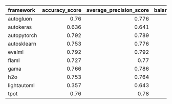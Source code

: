 | framework   |   accuracy_score |   average_precision_score |   balanced_accuracy_score |   cohen_kappa_score |   f1_score_macro |   f1_score_micro |   f1_score_weighted |   matthews_corrcoef |   precision_score |   recall_score |   roc_auc_score | training_time   | test_time   |
|:------------|-----------------:|--------------------------:|--------------------------:|--------------------:|-----------------:|-----------------:|--------------------:|--------------------:|------------------:|---------------:|----------------:|:----------------|:------------|
| autogluon   |            0.76  |                     0.776 |                     0.732 |               0.47  |            0.735 |            0.76  |               0.758 |               0.471 |             0.804 |          0.828 |           0.732 | 00:00:08        | 00:00:00    |
| autokeras   |            0.636 |                     0.641 |                     0.495 |              -0.013 |            0.389 |            0.636 |               0.5   |              -0.06  |             0.641 |          0.99  |           0.495 | 00:00:26        | 00:00:00    |
| autopytorch |            0.792 |                     0.789 |                     0.754 |               0.528 |            0.763 |            0.792 |               0.787 |               0.534 |             0.807 |          0.889 |           0.754 | 00:10:14        | 00:02:19    |
| autosklearn |            0.753 |                     0.776 |                     0.731 |               0.463 |            0.731 |            0.753 |               0.753 |               0.463 |             0.808 |          0.808 |           0.731 | 00:10:05        | 00:00:02    |
| evalml      |            0.792 |                     0.792 |                     0.758 |               0.532 |            0.765 |            0.792 |               0.788 |               0.536 |             0.813 |          0.879 |           0.758 | 00:10:02        | 00:00:00    |
| flaml       |            0.727 |                     0.77  |                     0.719 |               0.425 |            0.712 |            0.727 |               0.731 |               0.427 |             0.813 |          0.747 |           0.719 | 00:09:59        | 00:00:00    |
| gama        |            0.766 |                     0.786 |                     0.745 |               0.491 |            0.745 |            0.766 |               0.766 |               0.491 |             0.818 |          0.818 |           0.745 | 00:08:59        | 00:00:00    |
| h2o         |            0.753 |                     0.764 |                     0.715 |               0.445 |            0.721 |            0.753 |               0.748 |               0.448 |             0.785 |          0.848 |           0.715 | 00:09:53        | 00:00:00    |
| lightautoml |            0.357 |                     0.643 |                     0.5   |               0     |            0.263 |            0.357 |               0.188 |               0     |             0     |          0     |           0.5   | 00:00:10        | 00:00:00    |
| tpot        |            0.76  |                     0.78  |                     0.736 |               0.475 |            0.737 |            0.76  |               0.759 |               0.475 |             0.81  |          0.818 |           0.736 | 00:10:00        | 00:00:00    |
